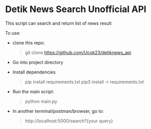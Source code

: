# Detik News Search Unofficial API
This script can search and return list of news result

To use:
- clone this repo:
    > git clone https://github.com/Ucok23/detiknews_api

- Go into project directory
- Install dependencies
    > pip install requirements.txt
    > pip3 install -r requirements.txt

- Run the main script:
    > python main.py

- In another terminal/postman/browser, go to:
    > http://localhost:5000/search?{your query}

